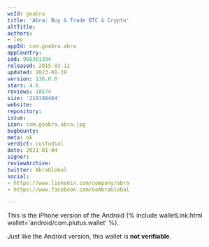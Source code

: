 ```yaml
---
wsId: goabra
title: 'Abra: Buy & Trade BTC & Crypto'
altTitle: 
authors:
- leo
appId: com.goabra.abra
appCountry: 
idd: 966301394
released: 2015-03-12
updated: 2023-01-19
version: 136.0.0
stars: 4.6
reviews: 18574
size: '219198464'
website: 
repository: 
issue: 
icon: com.goabra.abra.jpg
bugbounty: 
meta: ok
verdict: custodial
date: 2021-01-04
signer: 
reviewArchive: 
twitter: AbraGlobal
social:
- https://www.linkedin.com/company/abra
- https://www.facebook.com/GoAbraGlobal

---
```


This is the iPhone version of the Android
{% include walletLink.html wallet='android/com.plutus.wallet' %}.

Just like the Android version, this wallet is **not verifiable**.
